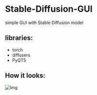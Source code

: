 # Stable-Diffusion-GUI
simple GUI with Stable Diffusion model

## libraries:
  - torch
  - diffusers
  - PyQT5

## How it looks:
![Img](https://github.com/DaryMile/Stable-Diffusion-GUI/main/images/window.png)

